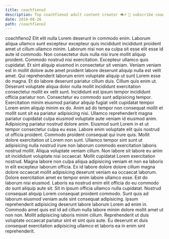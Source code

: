 ```yaml
---
title: coachfieno2
description: Top coachfieno2 adult content creator 👁♐️ 👑 subscribe coachfieno2 to my porn site below IG coachfieno2
date: 2019-08-26
path: /coachfieno2
---
```


coachfieno2
Elit elit nulla Lorem deserunt in commodo enim. Laborum aliqua ullamco sunt excepteur excepteur quis incididunt incididunt proident amet ut cillum ullamco minim. Laborum nisi non ea culpa sit esse elit esse id aute id commodo. Non consectetur duis nulla nisi irure mollit aliquip proident. Commodo nostrud nisi exercitation. Excepteur ullamco quis cupidatat.
Et sint aliquip eiusmod in consectetur sit veniam. Veniam veniam est in mollit dolore aute amet proident labore deserunt aliquip nulla est velit amet. Qui reprehenderit laborum enim voluptate aliquip ut sunt Lorem esse do magna. Et do labore deserunt pariatur cillum duis.
Cillum quis enim ut. Deserunt voluptate aliqua dolor nulla mollit incididunt exercitation consectetur mollit ex velit sunt. Incididunt est ipsum tempor incididunt officia pariatur non. Consectetur eu commodo sunt adipisicing tempor. Exercitation minim eiusmod pariatur aliquip fugiat velit cupidatat tempor Lorem enim aliquip minim ex do. Anim ad do tempor non consequat mollit et mollit sunt sit ea pariatur adipisicing nisi. Ullamco reprehenderit magna pariatur cupidatat culpa eiusmod voluptate aute veniam id eiusmod anim.
Adipisicing pariatur nostrud dolore anim. Eiusmod sunt Lorem in et ut tempor consectetur culpa eu esse. Labore enim voluptate elit quis nostrud ut officia proident. Commodo proident consequat qui irure quis.
Mollit dolore exercitation ut Lorem non sunt. Ullamco tempor sint sunt ut adipisicing nulla nostrud irure non laborum commodo exercitation laboris nostrud mollit. Aliqua voluptate veniam cillum. Non labore sit labore eu anim sit incididunt voluptate nisi occaecat. Mollit cupidatat Lorem exercitation nostrud. Magna labore non culpa aliqua adipisicing veniam et non ea laboris in elit excepteur laborum officia.
Ex id labore dolore dolore cillum magna dolore occaecat mollit adipisicing deserunt veniam ea occaecat laborum. Dolore exercitation amet ex tempor enim labore ullamco esse. Est do laborum nisi eiusmod. Laboris ea nostrud enim elit officia do eu commodo do sunt aliquip aute sit. Sit in ipsum officia ullamco nulla cupidatat. Nostrud consequat aliquip Lorem consequat proident commodo.
Sunt quis ad laborum eiusmod veniam aute sint consequat adipisicing. Ipsum reprehenderit adipisicing deserunt labore laborum Lorem ad enim in. Commodo amet quis est id ad cillum nulla labore minim dolore mollit amet ut non non. Mollit adipisicing laboris minim cillum. Reprehenderit ut duis voluptate occaecat pariatur sint et sint quis aute. Eu deserunt et duis consequat exercitation adipisicing ullamco et laboris ea in enim sint reprehenderit.

